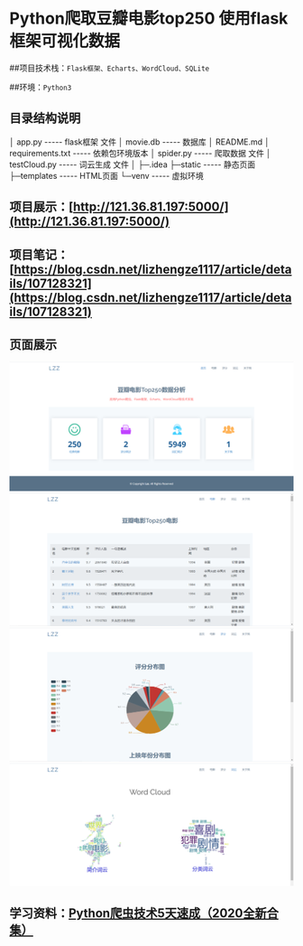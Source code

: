 # Python爬取豆瓣电影top250 使用flask框架可视化数据

##项目技术栈：`Flask框架、Echarts、WordCloud、SQLite`

##环境：`Python3`

## 目录结构说明
│  app.py				----- flask框架 文件
│  movie.db				----- 数据库
│  README.md
│  requirements.txt		----- 依赖包环境版本
│  spider.py			----- 爬取数据 文件
│  testCloud.py			----- 词云生成 文件
│
├─.idea
├─static				----- 静态页面
├─templates				----- HTML页面
└─venv					----- 虚拟环境

## 项目展示：[http://121.36.81.197:5000/](http://121.36.81.197:5000/)

## 项目笔记：[https://blog.csdn.net/lizhengze1117/article/details/107128321](https://blog.csdn.net/lizhengze1117/article/details/107128321)

## 页面展示
![index](./static/assets/img/page/index.png)
![movie](./static/assets/img/page/movie.png)
![score](./static/assets/img/page/score.png)
![wordcloud](./static/assets/img/page/wordcloud.png)


## 学习资料：[Python爬虫技术5天速成（2020全新合集）](https://www.bilibili.com/video/BV12E411A7ZQ)

